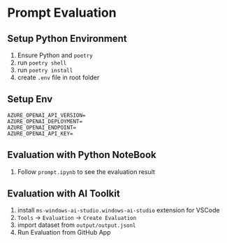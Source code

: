 # Prompt Evaluation

## Setup Python Environment

1. Ensure Python and `poetry`
1. run `poetry shell`
1. run `poetry install`
1. create `.env` file in root folder

## Setup Env

``` env
AZURE_OPENAI_API_VERSION=
AZURE_OPENAI_DEPLOYMENT=
AZURE_OPENAI_ENDPOINT=
AZURE_OPENAI_API_KEY=
```

## Evaluation with Python NoteBook

1. Follow `prompt.ipynb` to see the evaluation result

## Evaluation with AI Toolkit

1. install `ms-windows-ai-studio.windows-ai-studio` extension for VSCode
1. `Tools` -> `Evaluation` -> `Create Evaluation`
1. import dataset from `output/output.jsonl`
1. Run Evaluation from GitHub App
